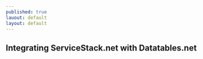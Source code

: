 ```yaml
---
published: true
lauout: default
layout: default
---
```




## Integrating ServiceStack.net with Datatables.net
